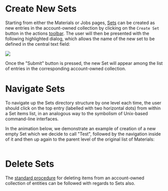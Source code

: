 # Create New Sets

Starting from either the Materials or Jobs pages, [Sets](../sets.md) can be created as new entries in the account-owned collection by clicking on the `Create Set` button <i class="zmdi zmdi-folder-outline zmdi-hc-border"></i> in the actions [toolbar](overview.md#actions-toolbar).  The user will then be presented with the following highlighted dialog, which allows the name of the new set to be defined in the central text field:

<img src="/images/create-set-name.png" > 

Once the "Submit" button is pressed, the new Set will appear among the list of entries in the corresponding account-owned collection. 


# Navigate Sets

To navigate up the Sets directory structure by one level each time, the user should click on the top entry (labelled with two horizontal dots) from within a Set items list, in an analogous way to the symbolism of Unix-based command-line interfaces. 

In the animation below, we demonstrate an example of creation of a new empty Set which we decide to call "Test", followed by the navigation inside of it and then up again to the parent level of the original list of Materials:

<img data-gifffer="/images/sets-creation-navigation.gif" />



# Delete Sets

The [standard procedure](actions/delete.md) for deleting items from an account-owned collection of entities can be followed with regards to Sets also. 

